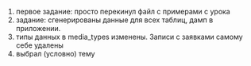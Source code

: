 1) первое задание: просто перекинул файл с примерами с урока
2) задание: сгенерированы данные для всех таблиц, дамп в приложении. 
3) типы данных в media_types изменены. Записи с заявками самому себе удалены
4) выбрал (условно) тему
